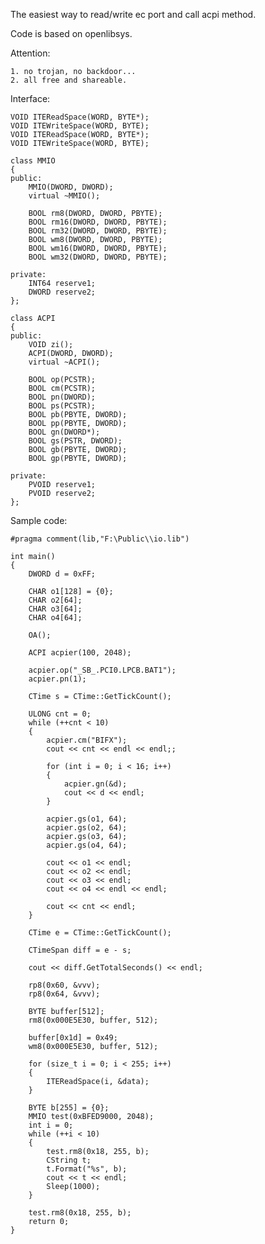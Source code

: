 The easiest way to read/write ec port
and call acpi method.

Code is based on openlibsys.

Attention:

    1. no trojan, no backdoor... 
    2. all free and shareable.

Interface:

    VOID ITEReadSpace(WORD, BYTE*);
    VOID ITEWriteSpace(WORD, BYTE);
    VOID ITEReadSpace(WORD, BYTE*);
    VOID ITEWriteSpace(WORD, BYTE);

    class MMIO
    {
    public:
        MMIO(DWORD, DWORD);
        virtual ~MMIO();

        BOOL rm8(DWORD, DWORD, PBYTE);
	    BOOL rm16(DWORD, DWORD, PBYTE);
	    BOOL rm32(DWORD, DWORD, PBYTE);
	    BOOL wm8(DWORD, DWORD, PBYTE);
	    BOOL wm16(DWORD, DWORD, PBYTE);
	    BOOL wm32(DWORD, DWORD, PBYTE);

    private:
        INT64 reserve1;
        DWORD reserve2;
    };    

    class ACPI
    {
    public:
        VOID zi();
        ACPI(DWORD, DWORD);
        virtual ~ACPI();

        BOOL op(PCSTR);
        BOOL cm(PCSTR);
        BOOL pn(DWORD);
        BOOL ps(PCSTR);
        BOOL pb(PBYTE, DWORD);
        BOOL pp(PBYTE, DWORD);
        BOOL gn(DWORD*);
        BOOL gs(PSTR, DWORD);
        BOOL gb(PBYTE, DWORD);
        BOOL gp(PBYTE, DWORD);

    private:
        PVOID reserve1;
        PVOID reserve2;
    };

Sample code:

    #pragma comment(lib,"F:\Public\\io.lib")

    int main()
    {
        DWORD d = 0xFF;

        CHAR o1[128] = {0};
        CHAR o2[64];
        CHAR o3[64];
        CHAR o4[64];

        OA();

        ACPI acpier(100, 2048);

        acpier.op("_SB_.PCI0.LPCB.BAT1");
        acpier.pn(1);

        CTime s = CTime::GetTickCount();

        ULONG cnt = 0;
        while (++cnt < 10)
        {
            acpier.cm("BIFX");
            cout << cnt << endl << endl;;

            for (int i = 0; i < 16; i++)
            {
                acpier.gn(&d);
                cout << d << endl;
            }

            acpier.gs(o1, 64);
            acpier.gs(o2, 64);
            acpier.gs(o3, 64);
            acpier.gs(o4, 64);

            cout << o1 << endl;
            cout << o2 << endl;
            cout << o3 << endl;
            cout << o4 << endl << endl;

            cout << cnt << endl;
        }

        CTime e = CTime::GetTickCount();

        CTimeSpan diff = e - s;

        cout << diff.GetTotalSeconds() << endl;

        rp8(0x60, &vvv);
        rp8(0x64, &vvv);

        BYTE buffer[512];
        rm8(0x000E5E30, buffer, 512);

        buffer[0x1d] = 0x49;
        wm8(0x000E5E30, buffer, 512);

        for (size_t i = 0; i < 255; i++)
        {
            ITEReadSpace(i, &data);
        }
        
        BYTE b[255] = {0};
        MMIO test(0xBFED9000, 2048);
        int i = 0;
        while (++i < 10)
        {
            test.rm8(0x18, 255, b);
            CString t;
            t.Format("%s", b);
            cout << t << endl;
            Sleep(1000);
        }

        test.rm8(0x18, 255, b);
        return 0;
    }
